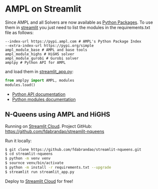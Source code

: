 # AMPL on Streamlit

Since AMPL and all Solvers are now available as [Python Packages](modules.md). To use them in [streamlit](https://streamlit.io) you just need to list the modules in the requirements.txt file as follows:

```
--index-url https://pypi.ampl.com # AMPL's Python Package Index
--extra-index-url https://pypi.org/simple
ampl_module_base # AMPL and base tools
ampl_module_highs # HiGHS solver
ampl_module_gurobi # Gurobi solver
amplpy # Python API for AMPL
```

and load them in [streamlit_app.py](streamlit_app.py):
```python
from amplpy import AMPL, modules
modules.load()
```

- [Python API documentation](https://amplpy.readthedocs.io)
- [Python modules documentation](modules.md)

## N-Queens using AMPL and HiGHS

Running on [Streamlit Cloud](https://share.streamlit.io/fdabrandao/streamlit-nqueens/).
Project GitHub: <https://github.com/fdabrandao/streamlit-nqueens>

Run it locally:
```bash
$ git clone https://github.com/fdabrandao/streamlit-nqueens.git
$ cd streamlit-nqueens
$ python -m venv venv
$ sournce venv/bin/activate
$ python -m install -r requirements.txt --upgrade
$ streamlit run streamlit_app.py
```

Deploy to [Streamlit Cloud](https://streamlit.io/) for free!

